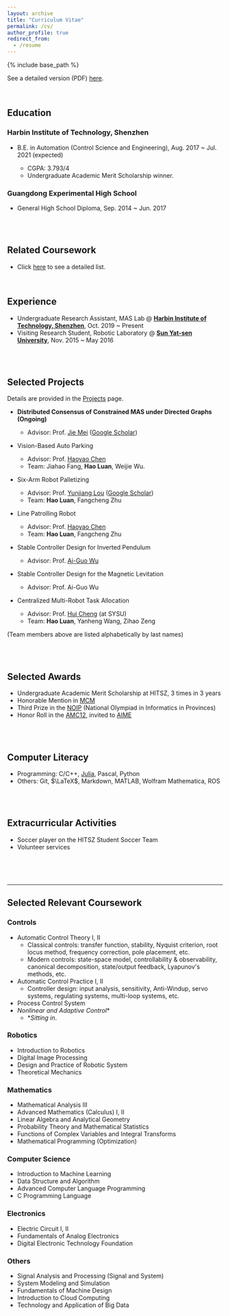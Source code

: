 ```yaml
---
layout: archive
title: "Curriculum Vitae"
permalink: /cv/
author_profile: true
redirect_from:
  - /resume
---
```


{% include base_path %}

See a detailed version (PDF) [here](https://edmundluan.github.io/files/CV_HaoLuan.pdf). 

<br/>

## Education

### Harbin Institute of Technology, Shenzhen

- B.E. in Automation (Control Science and Engineering), Aug. 2017 ~ Jul. 2021 (expected) 

    - CGPA: 3.793/4
    - Undergraduate Academic Merit Scholarship winner. 


### Guangdong Experimental High School

- General High School Diploma, Sep. 2014 ~ Jun. 2017 


<br/>
<br/>

## Related Coursework

- Click [here](#selected-relevant-coursework) to see a detailed list. 


<br/>

## Experience

* Undergraduate Research Assistant, MAS Lab @ [**Harbin Institute of Technology, Shenzhen**](http://www.hitsz.edu.cn/index.html), Oct. 2019 ~ Present 
* Visiting Research Student, Robotic Laboratory @ [**Sun Yat-sen University**](http://sysu.edu.cn/en/index.htm), Nov. 2015 ~ May 2016 

<br/><br/>

## Selected Projects

Details are provided in the [Projects](https://edmundluan.github.io/projects/) page. 

-   **Distributed Consensus of Constrained MAS under Directed Graphs (Ongoing)**
    -   Advisor: Prof. [Jie Mei](http://faculty.hitsz.edu.cn/meijie) ([Google Scholar](https://scholar.google.com/citations?user=tyQm5IkAAAAJ)) 

-   Vision-Based Auto Parking
    -   Advisor: Prof. [Haoyao Chen](http://nrs-lab.com/people/) 
    -   Team: Jiahao Fang, **Hao Luan**, Weijie Wu. 

-   Six-Arm Robot Palletizing
    -   Advisor: Prof. [Yunjiang Lou](http://faculty.hitsz.edu.cn/louyunjiang?lang=en) ([Google Scholar](https://scholar.google.com/citations?user=8Ulrn3cAAAAJ))  
    -   Team: **Hao Luan**, Fangcheng Zhu 

-   Line Patrolling Robot
    -   Advisor: Prof. [Haoyao Chen](http://nrs-lab.com/people/) 
    -   Team: **Hao Luan**, Fangcheng Zhu 

-   Stable Controller Design for Inverted Pendulum
    -   Advisor: Prof. [Ai-Guo Wu](https://ieeexplore.ieee.org/author/38182430000) 

-   Stable Controller Design for the Magnetic Levitation
    -   Advisor: Prof. Ai-Guo Wu 

-   Centralized Multi-Robot Task Allocation
    -   Advisor: Prof. [Hui Cheng](http://sdcs.sysu.edu.cn/content/2504) (at SYSU) 
    -   Team: **Hao Luan**, Yanheng Wang, Zihao Zeng  

(Team members above are listed alphabetically by last names)

<br/><br/>

## Selected Awards

-   Undergraduate Academic Merit Scholarship at HITSZ, 3 times in 3 years 
-   Honorable Mention in [MCM](https://www.comap.com/undergraduate/contests/) 
-   Third Prize in the [NOIP](http://www.noi.cn/) (National Olympiad in Informatics in Provinces) 
-   Honor Roll in the [AMC12](https://www.maa.org/math-competitions/american-mathematics-contest-12-amc-12), invited to [AIME](https://www.maa.org/math-competitions/american-invitational-mathematics-examination-aime) 

<br/><br/>

## Computer Literacy
-   Programming: C/C++, [Julia](https://julialang.org/), Pascal, Python 
-   Others: Git, $\LaTeX$, Markdown, MATLAB, Wolfram Mathematica, ROS 

<br/><br/>

## Extracurricular Activities
-   Soccer player on the HITSZ Student Soccer Team 
-   Volunteer services



<br/>
<br/>
<br/>

---
## Selected Relevant Coursework

### Controls
- Automatic Control Theory I, II 
  - Classical controls: transfer function, stability, Nyquist criterion, root locus method, frequency correction, pole placement, etc. 
  - Modern controls: state-space model, controllability & observability, canonical decomposition, state/output feedback, Lyapunov's methods, etc. 
- Automatic Control Practice I, II 
  - Controller design: input analysis, sensitivity, Anti-Windup, servo systems, regulating systems, multi-loop systems, etc. 
- Process Control System
- *Nonlinear and Adaptive Control*\*
  - \**Sitting in*. 

### Robotics
- Introduction to Robotics 
- Digital Image Processing 
- Design and Practice of Robotic System 
- Theoretical Mechanics 

### Mathematics
- Mathematical Analysis III 
- Advanced Mathematics (Calculus) I, II 
- Linear Algebra and Analytical Geometry 
- Probability Theory and Mathematical Statistics 
- Functions of Complex Variables and Integral Transforms 
- Mathematical Programming (Optimization) 

### Computer Science 
- Introduction to Machine Learning 
- Data Structure and Algorithm 
- Advanced Computer Language Programming 
- C Programming Language 


### Electronics
- Electric Circuit I, II
- Fundamentals of Analog Electronics
- Digital Electronic Technology Foundation 

### Others
- Signal Analysis and Processing (Signal and System) 
- System Modeling and Simulation 
- Fundamentals of Machine Design 
- Introduction to Cloud Computing 
- Technology and Application of Big Data  



<!--

Publications
======
  <ul>{% for post in site.publications %}
    {% include archive-single-cv.html %}
  {% endfor %}</ul>

Talks
======
  <ul>{% for post in site.talks %}
    {% include archive-single-talk-cv.html %}
  {% endfor %}</ul>

Teaching
======
  <ul>{% for post in site.teaching %}
    {% include archive-single-cv.html %}
  {% endfor %}</ul>


Leadership
======

* Currently signed in to 43 different slack teams

-->

